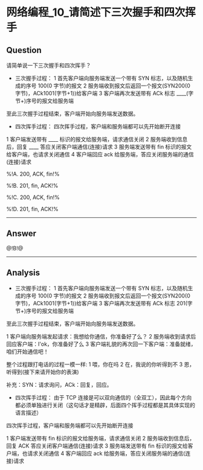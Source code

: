 # 网络编程_10_请简述下三次握手和四次挥手

## Question
请简单说一下三次握手和四次挥手？

- 三次握手过程：
1 首先客户端向服务端发送一个带有 SYN 标志，以及随机生成的序号 100(0 字节)的报文
2 服务端收到报文后返回一个报文(SYN200(0 字节)，ACk1001(字节+1))给客户端
3 客户端再次发送带有 ACk 标志 ____(字节+)序号的报文给服务端

至此三次握手过程结束，客户端开始向服务端发送数据。

- 四次挥手过程：
四次挥手过程，客户端和服务端都可以先开始断开连接

1 客户端发送带有 ____ 标识的报文给服务端，请求通信关闭
2 服务端收到信息后，回复 ____ 答应关闭客户端通信(连接)请求
3 服务端发送带有 fin 标识的报文给客户端，也请求关闭通信
4 客户端回应 ack 给服务端，答应关闭服务端的通信(连接)请求

%!A. 200, ACK, fin!%

%!B. 201, fin, ACK!%

%!C. 200, ACK, fin!%

%!D. 201, fin, ACK!%

----

## Answer
@!B!@

----

## Analysis

- 三次握手过程：
1 首先客户端向服务端发送一个带有 SYN 标志，以及随机生成的序号 100(0 字节)的报文
2 服务端收到报文后返回一个报文(SYN200(0 字节)，ACk1001(字节+1))给客户端
3 客户端再次发送带有 ACk 标志 201(字节+)序号的报文给服务端

至此三次握手过程结束，客户端开始向服务端发送数据。

1 客户端向服务端发起请求：我想给你通信，你准备好了么？
2 服务端收到请求后回应客户端：I'ok，你准备好了么
3 客户端礼貌的再次回一下客户端：准备就绪，咱们开始通信吧！

整个过程跟打电话的过程一模一样:
1 喂，你在吗 
2 在，我说的你听得到不 
3 恩，听得到(接下来请开始你的表演)

补充：SYN：请求询问，ACk：回复，回应。

- 四次挥手过程：
由于 TCP 连接是可以双向通信的（全双工），因此每个方向都必须单独进行关闭（这句话才是精辟，后面四个挥手过程都是其具体实现的语言描述）

四次挥手过程，客户端和服务端都可以先开始断开连接

1 客户端发送带有 fin 标识的报文给服务端，请求通信关闭
2 服务端收到信息后，回复 ACK 答应关闭客户端通信(连接)请求
3 服务端发送带有 fin 标识的报文给客户端，也请求关闭通信
4 客户端回应 ack 给服务端，答应关闭服务端的通信(连接)请求
